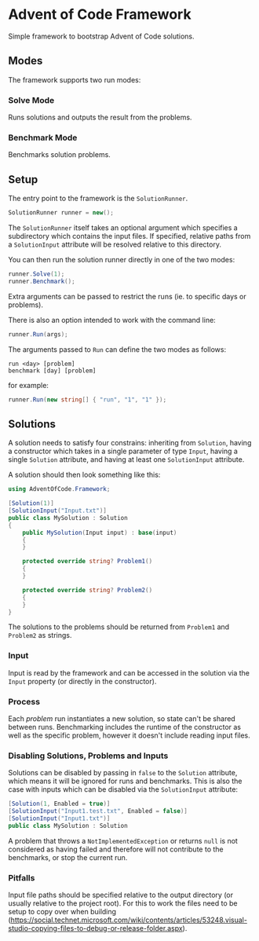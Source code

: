 # Advent of Code Framework

Simple framework to bootstrap Advent of Code solutions.

## Modes
The framework supports two run modes:

### Solve Mode
Runs solutions and outputs the result from the problems.

### Benchmark Mode
Benchmarks solution problems.

## Setup
The entry point to the framework is the `SolutionRunner`.
```csharp
SolutionRunner runner = new();
```
The `SolutionRunner` itself takes an optional argument which specifies a subdirectory which contains the input files. If specified, relative paths from a `SolutionInput` attribute will be resolved relative to this directory.

You can then run the solution runner directly in one of the two modes:
```csharp
runner.Solve(1);
runner.Benchmark();
```
Extra arguments can be passed to restrict the runs (ie. to specific days or problems).

There is also an option intended to work with the command line:

```csharp
runner.Run(args);
```

The arguments passed to `Run` can define the two modes as follows:
```
run <day> [problem]
benchmark [day] [problem]
```
for example:
```csharp
runner.Run(new string[] { "run", "1", "1" });
```

## Solutions

A solution needs to satisfy four constrains: inheriting from `Solution`, having a constructor which takes in a single parameter of type `Input`, having a single `Solution` attribute, and having at least one `SolutionInput` attribute.

A solution should then look something like this:

```csharp
using AdventOfCode.Framework;

[Solution(1)]
[SolutionInput("Input.txt")]
public class MySolution : Solution
{
    public MySolution(Input input) : base(input)
    {
    }

    protected override string? Problem1()
    {
    }

    protected override string? Problem2()
    {
    }
}
```

The solutions to the problems should be returned from `Problem1` and `Problem2` as strings.

### Input

Input is read by the framework and can be accessed in the solution via the `Input` property (or directly in the constructor).

### Process

Each *problem* run instantiates a new solution, so state can't be shared between runs.
Benchmarking includes the runtime of the constructor as well as the specific problem, however it doesn't include reading input files.

### Disabling Solutions, Problems and Inputs

Solutions can be disabled by passing in `false` to the `Solution` attribute, which means it will be ignored for runs and benchmarks. This is also the case with inputs which can be disabled via the `SolutionInput` attribute:

```csharp
[Solution(1, Enabled = true)]
[SolutionInput("Input1.test.txt", Enabled = false)]
[SolutionInput("Input1.txt")]
public class MySolution : Solution
```

A problem that throws a `NotImplementedException` or returns `null` is not considered as having failed and therefore will not contribute to the benchmarks, or stop the current run.

### Pitfalls

Input file paths should be specified relative to the output directory (or usually relative to the project root). For this to work the files need to be setup to copy over when building (https://social.technet.microsoft.com/wiki/contents/articles/53248.visual-studio-copying-files-to-debug-or-release-folder.aspx).
